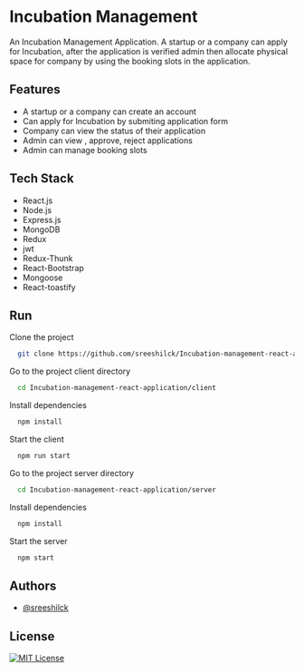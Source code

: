 
# Incubation Management

An Incubation Management Application. 
A startup or a company can apply for Incubation,
 after the application is verified admin then allocate physical space for company by using the booking slots in
 the application.



## Features

- A startup or a  company can create an account
- Can apply for Incubation by submiting application form
- Company can view the status of their application
- Admin can view , approve, reject applications
- Admin can manage booking slots


## Tech Stack

- React.js
- Node.js
- Express.js
- MongoDB
- Redux
- jwt
- Redux-Thunk
- React-Bootstrap
- Mongoose
- React-toastify


## Run 

Clone the project

```bash
  git clone https://github.com/sreeshilck/Incubation-management-react-application
```

Go to the project client directory

```bash
  cd Incubation-management-react-application/client
```

Install dependencies

```bash
  npm install
```

Start the client

```bash
  npm run start
```


Go to the project server directory

```bash
  cd Incubation-management-react-application/server
```

Install dependencies

```bash
  npm install
```

Start the server

```bash
  npm start
```


## Authors

- [@sreeshilck](https://github.com/sreeshilck)


## License

[![MIT License](https://img.shields.io/badge/License-MIT-green.svg)](https://choosealicense.com/licenses/mit/)

